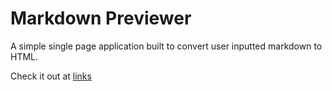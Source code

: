 # Markdown Previewer

A simple single page application built to convert user inputted markdown to HTML.

Check it out at [links](https://freshbash.github.io/Markdown-Previewer/)
